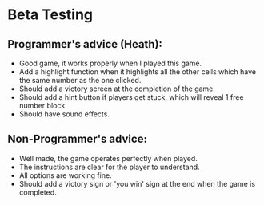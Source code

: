 # Beta Testing 

## Programmer's advice (Heath):
- Good game, it works properly when I played this game.  
- Add a highlight function when it highlights all the other cells which have the same number as the one clicked. 
- Should add a victory screen at the completion of the game. 
- Should add a hint button if players get stuck, which will reveal 1 free number block. 
- Should have sound effects.

## Non-Programmer's advice:
- Well made, the game operates perfectly when played.
- The instructions are clear for the player to understand.
- All options are working fine.
- Should add a victory sign or 'you win' sign at the end when the game is completed.


